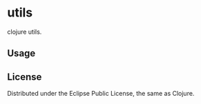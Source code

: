 # utils

clojure utils.

## Usage


## License


Distributed under the Eclipse Public License, the same as Clojure.
